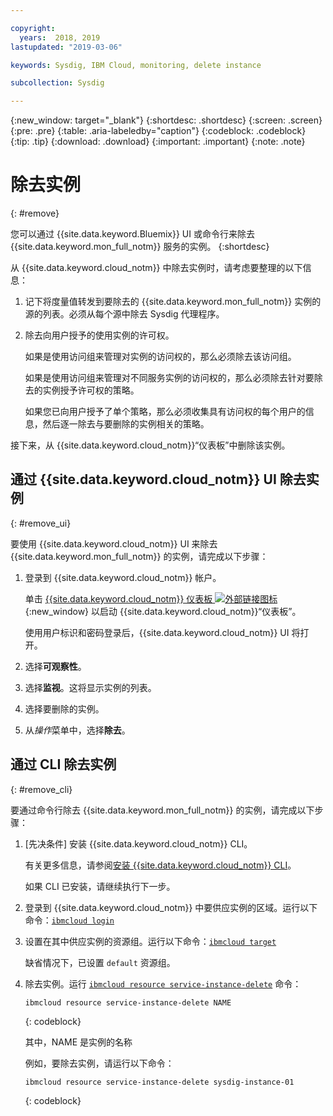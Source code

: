 ```yaml
---

copyright:
  years:  2018, 2019
lastupdated: "2019-03-06"

keywords: Sysdig, IBM Cloud, monitoring, delete instance

subcollection: Sysdig

---
```


{:new_window: target="_blank"}
{:shortdesc: .shortdesc}
{:screen: .screen}
{:pre: .pre}
{:table: .aria-labeledby="caption"}
{:codeblock: .codeblock}
{:tip: .tip}
{:download: .download}
{:important: .important}
{:note: .note}

# 除去实例
{: #remove}

您可以通过 {{site.data.keyword.Bluemix}} UI 或命令行来除去 {{site.data.keyword.mon_full_notm}} 服务的实例。
{:shortdesc}

从 {{site.data.keyword.cloud_notm}} 中除去实例时，请考虑要整理的以下信息：

1. 记下将度量值转发到要除去的 {{site.data.keyword.mon_full_notm}} 实例的源的列表。必须从每个源中除去 Sysdig 代理程序。
2. 除去向用户授予的使用实例的许可权。 

    如果是使用访问组来管理对实例的访问权的，那么必须除去该访问组。

    如果是使用访问组来管理对不同服务实例的访问权的，那么必须除去针对要除去的实例授予许可权的策略。
    
    如果您已向用户授予了单个策略，那么必须收集具有访问权的每个用户的信息，然后逐一除去与要删除的实例相关的策略。


接下来，从 {{site.data.keyword.cloud_notm}}“仪表板”中删除该实例。


## 通过 {{site.data.keyword.cloud_notm}} UI 除去实例
{: #remove_ui}

要使用 {{site.data.keyword.cloud_notm}} UI 来除去 {{site.data.keyword.mon_full_notm}} 的实例，请完成以下步骤：

1. 登录到 {{site.data.keyword.cloud_notm}} 帐户。

    单击 [{{site.data.keyword.cloud_notm}} 仪表板 ![外部链接图标](../../icons/launch-glyph.svg "外部链接图标")](https://cloud.ibm.com/login){:new_window} 以启动 {{site.data.keyword.cloud_notm}}“仪表板”。

	使用用户标识和密码登录后，{{site.data.keyword.cloud_notm}} UI 将打开。

2. 选择**可观察性**。 

3. 选择**监视**。这将显示实例的列表。

4. 选择要删除的实例。

5. 从*操作*菜单中，选择**除去**。


## 通过 CLI 除去实例
{: #remove_cli}

要通过命令行除去 {{site.data.keyword.mon_full_notm}} 的实例，请完成以下步骤：

1. [先决条件] 安装 {{site.data.keyword.cloud_notm}} CLI。

   有关更多信息，请参阅[安装 {{site.data.keyword.cloud_notm}} CLI](/docs/cli?topic=cloud-cli-ibmcloud-cli#ibmcloud-cli)。

   如果 CLI 已安装，请继续执行下一步。

2. 登录到 {{site.data.keyword.cloud_notm}} 中要供应实例的区域。运行以下命令：[`ibmcloud login`](/docs/cli/reference/ibmcloud/bx_cli.html#ibmcloud_login)

3. 设置在其中供应实例的资源组。运行以下命令：[`ibmcloud target`](/docs/cli/reference/ibmcloud/bx_cli.html#ibmcloud_target)

    缺省情况下，已设置 `default` 资源组。

4. 除去实例。运行 [`ibmcloud resource service-instance-delete`](/docs/cli/reference/ibmcloud/cli_resource_group.html#ibmcloud_resource_service_instance_delete) 命令：

    ```
    ibmcloud resource service-instance-delete NAME
    ```
    {: codeblock}

    其中，NAME 是实例的名称

    例如，要除去实例，请运行以下命令：

    ```
    ibmcloud resource service-instance-delete sysdig-instance-01
    ```
    {: codeblock}
